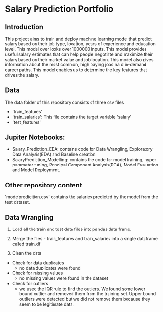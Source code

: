 # Salary Prediction Portfolio
## Introduction

This project aims to train and deploy machine learning model that predict salary based on their job type, location, years of experience and education level. This model over looks over 1000000 inputs. This model provides useful salary estimates that can help people negotiate and maximize their salary based on their market value and job location. This model also gives information about the most common, high paying jobs na d in-demand career paths. This model enables us to determine the key features that drives the salary.
## Data
The data folder of this repository consists of three csv files
- 'train_features'
- 'train_salaries': This file contains the target variable 'salary'
- 'test_features'

## Jupiter Notebooks:

- Salary_Prediction_EDA: contains code for Data Wrangling, Exploratory Data Analysis(EDA) and Baseline creation
- SalaryPrediction_Modelling: contains the code for model training, hyper parameter tuning, Principal Component Analysis(PCA), Model Evaluation and Model Deployment.

## Other repository content
'modelpredicition.csv' contains the salaries predicted by the model from the test dataset.

## Data Wrangling 
1. Load all the train and test data files into pandas data frame.

2. Merge the files - train_features and train_salaries into a single dataframe called train_df

3. Clean the data
- Check for data duplicates
	- no data duplicates were found
- Check for missing values
	- no missing values were found in the dataset
- Check for outliers
	-  we used the IQR rule to find the outliers. We found some lower bound outlier and removed them from the training set. Upper bound outliers were detected but we did not remove them because they seem to be legitimate data.


